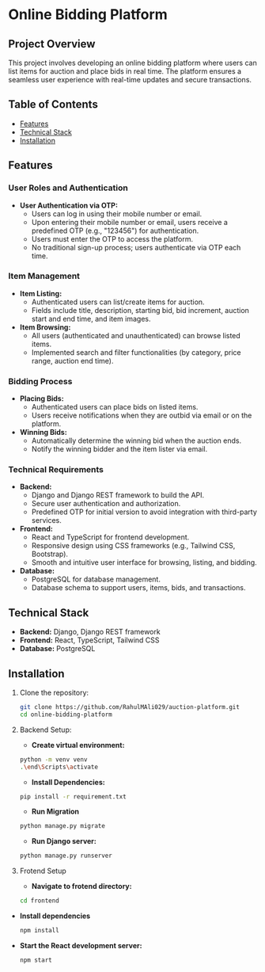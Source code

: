# Online Bidding Platform

## Project Overview

This project involves developing an online bidding platform where users can list items for auction and place bids in real time. The platform ensures a seamless user experience with real-time updates and secure transactions.

## Table of Contents
- [Features](#features)
- [Technical Stack](#technical-stack)
- [Installation](#installation)

## Features

### User Roles and Authentication
- **User Authentication via OTP:**
  - Users can log in using their mobile number or email.
  - Upon entering their mobile number or email, users receive a predefined OTP (e.g., "123456") for authentication.
  - Users must enter the OTP to access the platform.
  - No traditional sign-up process; users authenticate via OTP each time.

### Item Management
- **Item Listing:**
  - Authenticated users can list/create items for auction.
  - Fields include title, description, starting bid, bid increment, auction start and end time, and item images.
- **Item Browsing:**
  - All users (authenticated and unauthenticated) can browse listed items.
  - Implemented search and filter functionalities (by category, price range, auction end time).

### Bidding Process
- **Placing Bids:**
  - Authenticated users can place bids on listed items.
  - Users receive notifications when they are outbid via email or on the platform.
- **Winning Bids:**
  - Automatically determine the winning bid when the auction ends.
  - Notify the winning bidder and the item lister via email.

### Technical Requirements
- **Backend:**
  - Django and Django REST framework to build the API.
  - Secure user authentication and authorization.
  - Predefined OTP for initial version to avoid integration with third-party services.
- **Frontend:**
  - React and TypeScript for frontend development.
  - Responsive design using CSS frameworks (e.g., Tailwind CSS, Bootstrap).
  - Smooth and intuitive user interface for browsing, listing, and bidding.
- **Database:**
  - PostgreSQL for database management.
  - Database schema to support users, items, bids, and transactions.

## Technical Stack

- **Backend:** Django, Django REST framework
- **Frontend:** React, TypeScript, Tailwind CSS
- **Database:** PostgreSQL

## Installation

1. Clone the repository:
   
   ```bash
   git clone https://github.com/RahulMAli029/auction-platform.git
   cd online-bidding-platform
   ```
2. Backend Setup:
   - **Create virtual environment:**
   ```bash
   python -m venv venv
   .\end\Scripts\activate
   ```
   
   - **Install Dependencies:**
   ```bash
   pip install -r requirement.txt
   ```
   - **Run Migration**
   ```bash
   python manage.py migrate
   ```
   - **Run Django server:**
   ```bash
   python manage.py runserver
   ```
3. Frotend Setup
   - **Navigate to frotend directory:**
    ```bash
    cd frontend
    ```
  - **Install dependencies**
    ```bash
    npm install
    ```
  - **Start the React development server:**
    ```bash
    npm start
    ```
